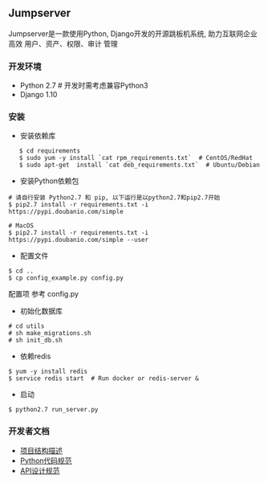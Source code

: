 ## Jumpserver
Jumpserver是一款使用Python, Django开发的开源跳板机系统, 助力互联网企业高效 用户、资产、权限、审计 管理

### 开发环境
   * Python 2.7  # 开发时需考虑兼容Python3
   * Django 1.10

### 安装
- 安装依赖库
```
   $ cd requirements
   $ sudo yum -y install `cat rpm_requirements.txt`  # CentOS/RedHat
   $ sudo apt-get  install `cat deb_requirements.txt`  # Ubuntu/Debian
```

- 安装Python依赖包

```
# 请自行安装 Python2.7 和 pip, 以下运行是以python2.7和pip2.7开始
$ pip2.7 install -r requirements.txt -i https://pypi.doubanio.com/simple

# MacOS
$ pip2.7 install -r requirements.txt -i https://pypi.doubanio.com/simple --user
```
	   
- 配置文件

```	
$ cd ..
$ cp config_example.py config.py
```

配置项 参考 config.py

- 初始化数据库
```
# cd utils
# sh make_migrations.sh
# sh init_db.sh
```
 
- 依赖redis
```
$ yum -y install redis
$ service redis start  # Run docker or redis-server &
```

- 启动

```
$ python2.7 run_server.py
```
 
### 开发者文档


   * [项目结构描述](https://github.com/jumpserver/jumpserver/blob/dev/docs/project_structure.md)
   * [Python代码规范](https://github.com/jumpserver/jumpserver/blob/dev/docs/python_style_guide.md)
   * [API设计规范](https://github.com/jumpserver/jumpserver/blob/dev/docs/api_style_guide.md)
